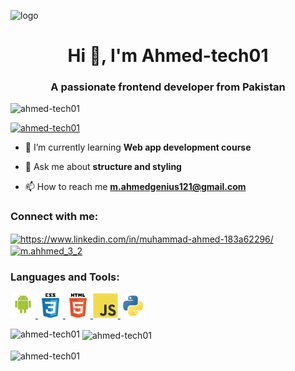 ![logo](https://github.com/Ahmed-tech01/Ahmed-tech/blob/main/Black%20Futuristic%20Software%20Engineer%20Business%20Card.png)
<h1 align="center">Hi 👋, I'm Ahmed-tech01</h1>
<h3 align="center">A passionate frontend developer from Pakistan</h3>

<p align="left"> <img src="https://komarev.com/ghpvc/?username=ahmed-tech01&label=Profile%20views&color=0e75b6&style=flat" alt="ahmed-tech01" /> </p>

<p align="left"> <a href="https://github.com/ryo-ma/github-profile-trophy"><img src="https://github-profile-trophy.vercel.app/?username=ahmed-tech01" alt="ahmed-tech01" /></a> </p>

- 🌱 I’m currently learning **Web app development course**

- 💬 Ask me about **structure and styling**

- 📫 How to reach me **m.ahmedgenius121@gmail.com**

<h3 align="left">Connect with me:</h3>
<p align="left">
<a href="https://linkedin.com/in/https://www.linkedin.com/in/muhammad-ahmed-183a62296/" target="blank"><img align="center" src="https://raw.githubusercontent.com/rahuldkjain/github-profile-readme-generator/master/src/images/icons/Social/linked-in-alt.svg" alt="https://www.linkedin.com/in/muhammad-ahmed-183a62296/" height="30" width="40" /></a>
<a href="https://instagram.com/m.ahhmed_3_2" target="blank"><img align="center" src="https://raw.githubusercontent.com/rahuldkjain/github-profile-readme-generator/master/src/images/icons/Social/instagram.svg" alt="m.ahhmed_3_2" height="30" width="40" /></a>
</p>

<h3 align="left">Languages and Tools:</h3>
<p align="left"> <a href="https://developer.android.com" target="_blank" rel="noreferrer"> <img src="https://raw.githubusercontent.com/devicons/devicon/master/icons/android/android-original-wordmark.svg" alt="android" width="40" height="40"/> </a> <a href="https://www.w3schools.com/css/" target="_blank" rel="noreferrer"> <img src="https://raw.githubusercontent.com/devicons/devicon/master/icons/css3/css3-original-wordmark.svg" alt="css3" width="40" height="40"/> </a> <a href="https://www.w3.org/html/" target="_blank" rel="noreferrer"> <img src="https://raw.githubusercontent.com/devicons/devicon/master/icons/html5/html5-original-wordmark.svg" alt="html5" width="40" height="40"/> </a> <a href="https://developer.mozilla.org/en-US/docs/Web/JavaScript" target="_blank" rel="noreferrer"> <img src="https://raw.githubusercontent.com/devicons/devicon/master/icons/javascript/javascript-original.svg" alt="javascript" width="40" height="40"/> </a> <a href="https://www.python.org" target="_blank" rel="noreferrer"> <img src="https://raw.githubusercontent.com/devicons/devicon/master/icons/python/python-original.svg" alt="python" width="40" height="40"/> </a> </p>

<p><img align="left" src="https://github-readme-stats.vercel.app/api/top-langs?username=ahmed-tech01&show_icons=true&locale=en&layout=compact" alt="ahmed-tech01" /></p>

<p>&nbsp;<img align="center" src="https://github-readme-stats.vercel.app/api?username=ahmed-tech01&show_icons=true&locale=en" alt="ahmed-tech01" /></p>

<p><img align="center" src="https://github-readme-streak-stats.herokuapp.com/?user=ahmed-tech01&" alt="ahmed-tech01" /></p>

